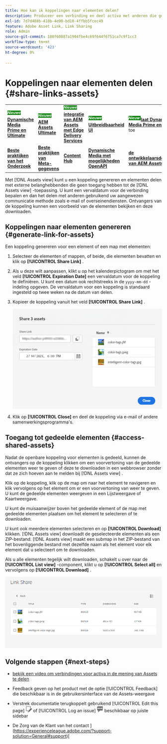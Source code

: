 ```yaml
---
title: Hoe kan ik koppelingen naar elementen delen?
description: Produceer een verbinding en deel activa met anderen die geen toegang tot de  [!DNL Assets view]  toepassing hebben.
exl-id: 7d7d488b-410b-4e90-bd10-4ffbb5fcec49
feature: Adobe Asset Link, Link Sharing
role: Admin
source-git-commit: 188f60887a1904fbe4c69f644f6751ca7c9f1cc3
workflow-type: tm+mt
source-wordcount: '423'
ht-degree: 0%

---
```


# Koppelingen naar elementen delen {#share-links-assets}

<table>
    <tr>
        <td>
            <sup style= "background-color:#008000; color:#FFFFFF; font-weight:bold"><i> Nieuwe </i></sup> <a href="/help/assets/dynamic-media/dm-prime-ultimate.md"><b> Dynamische Media Prime en Ultimate </b></a>
        </td>
        <td>
            <sup style= "background-color:#008000; color:#FFFFFF; font-weight:bold"><i> Nieuwe </i></sup> <a href="/help/assets/assets-ultimate-overview.md"><b> AEM Assets Ultimate </b></a>
        </td>
        <td>
            <sup style= "background-color:#008000; color:#FFFFFF; font-weight:bold"><i> Nieuwe </i></sup> <a href="/help/assets/integrate-aem-assets-edge-delivery-services.md"><b> integratie van AEM Assets met Edge Delivery Services </b></a>
        </td>
        <td>
            <sup style= "background-color:#008000; color:#FFFFFF; font-weight:bold"><i> Nieuwe </i></sup> <a href="/help/assets/aem-assets-view-ui-extensibility.md"><b> Uitbreidbaarheid UI </b></a>
        </td>
          <td>
            <sup style= "background-color:#008000; color:#FFFFFF; font-weight:bold"><i> Nieuw </i></sup> <a href="/help/assets/dynamic-media/enable-dynamic-media-prime-and-ultimate.md"><b> laat Dynamische Media Prime en Ultimate </b></a> toe
        </td>
    </tr>
    <tr>
        <td>
            <a href="/help/assets/search-best-practices.md"><b> Beste praktijken van het Onderzoek </b></a>
        </td>
        <td>
            <a href="/help/assets/metadata-best-practices.md"><b> Beste praktijken van Meta-gegevens </b></a>
        </td>
        <td>
            <a href="/help/assets/product-overview.md"><b> Content Hub </b></a>
        </td>
        <td>
            <a href="/help/assets/dynamic-media-open-apis-overview.md"><b> Dynamische Media met mogelijkheden OpenAPI </b></a>
        </td>
        <td>
            <a href="https://developer.adobe.com/experience-cloud/experience-manager-apis/"><b> de ontwikkelaarsdocumentatie van AEM Assets </b></a>
        </td>
    </tr>
</table>

Met [!DNL Assets view] kunt u een koppeling genereren en elementen delen met externe belanghebbenden die geen toegang hebben tot de [!DNL Assets view] -toepassing. U kunt een vervaldatum voor de verbinding bepalen en dan het delen met anderen gebruikend uw aangewezen communicatie methode zoals e-mail of overseinendiensten. Ontvangers van de koppeling kunnen een voorbeeld van de elementen bekijken en deze downloaden.

## Koppelingen naar elementen genereren {#generate-link-for-assets}

Een koppeling genereren voor een element of een map met elementen:

1. Selecteer de elementen of mappen, of beide, die elementen bevatten en klik op **[!UICONTROL Share Link]** .

1. Als u deze wilt aanpassen, klikt u op het kalenderpictogram om met het veld **[!UICONTROL Expiration Date]** een vervaldatum voor de koppeling te definiëren. U kunt een datum ook rechtstreeks in de `yyyy-mm-dd` -indeling opgeven. De vervaldatum voor een koppeling is standaard ingesteld op twee weken na de datum van delen.

1. Kopieer de koppeling vanuit het veld **[!UICONTROL Share Link]** .

   ![ Optie om uit te snijden en te rechttrekken ](assets/share-asset-link.png)

1. Klik op **[!UICONTROL Close]** en deel de koppeling via e-mail of andere samenwerkingsprogramma&#39;s.

## Toegang tot gedeelde elementen {#access-shared-assets}

Nadat de openbare koppeling voor elementen is gedeeld, kunnen de ontvangers op de koppeling klikken om een voorvertoning van de gedeelde elementen weer te geven of deze te downloaden in een webbrowser zonder dat ze zich hoeven aan te melden bij [!DNL Assets view] .

Klik op de koppeling, klik op de map om naar het element te navigeren en klik vervolgens op het element om er een voorvertoning van weer te geven. U kunt de gedeelde elementen weergeven in een Lijstweergave of Kaartweergave.

U kunt de muisaanwijzer boven het gedeelde element of de map met gedeelde elementen plaatsen om het element te selecteren of te downloaden.

U kunt ook meerdere elementen selecteren en op **[!UICONTROL Download]** klikken. [!DNL Assets view] downloadt de geselecteerde elementen als een ZIP-bestand. [!DNL Assets view] maakt een submap in het ZIP-bestand van het bovenliggende bestand met dezelfde naam als het element voor elk element dat u selecteert om te downloaden.

Als u alle elementen tegelijk wilt downloaden, schakelt u over naar de **[!UICONTROL List view]** -component, klikt u op **[!UICONTROL Select all]** en vervolgens op **[!UICONTROL Download]** .

![ Voorproef gedeelde activa ](assets/preview-shared-assets.png)

## Volgende stappen {#next-steps}

* [ bekijk een video om verbindingen voor activa in de mening van Assets te delen ](https://experienceleague.adobe.com/docs/experience-manager-learn/assets-essentials/basics/link-sharing.html)

* Feedback geven op het product met de optie [!UICONTROL Feedback] die beschikbaar is in de gebruikersinterface van de Assets-weergave

* Verstrek documentatie terugkoppelt gebruikend [!UICONTROL Edit this page] ![ uitgeeft de pagina ](assets/do-not-localize/edit-page.png) of [!UICONTROL Log an issue] ![ creeer een kwestie GitHub ](assets/do-not-localize/github-issue.png) beschikbaar op juiste sidebar

* De Zorg van de Klant van het contact ](https://experienceleague.adobe.com/?support-solution=General#support)[
